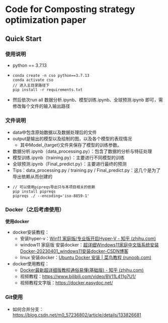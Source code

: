 # Code for Composting strategy optimization paper

## Quick Start

### 使用说明

* python == 3.7.13
* ```
  conda create -n cso python==3.7.13
  conda activate cso
  // 进入主目录路径下
  pip install -r requirements.txt
  ```
* 然后依次run all 数据分析.ipynb、模型训练.ipynb、全球预测.ipynb 即可，需修改每个文件的输入输出路径

### 文件说明

- data中包含原始数据以及数据处理后的文件
- output是输出的模型以及绘制的图，以及各个模型的表现情况
  - 其中Model_{target}文件夹保存了模型的训练参数。
- 数据分析.ipynb（data_processing.py）：包含了数据的分析与特征处理
- 模型训练.ipynb（training.py）：主要进行不同模型的训练
- 全球预测.ipynb（Final_predict.py）：主要进行最终的预测
- Tips：data_processing.py / training.py / Final_predict.py：这几个是为了导出依赖从而创建的
- ```
  // 可以使用pipreqs导出只与本项目相关的依赖
  pip install pipreqs
  pipreqs ./ --encoding='iso-8859-1'
  ```



### Docker（之后考虑使用）

**使用docker**

* docker安装教程：
  * 安装hyper-v：[Win11 家庭版/专业版开启Hyper-V - 知乎 (zhihu.com)](https://zhuanlan.zhihu.com/p/577980646)
  * window11 家庭版 安装docker：[超详细Windows11家庭中文版系统安装Docker-20230401\_windows11安装docker-CSDN博客](https://blog.csdn.net/m0_37802038/article/details/129893827)
  * linux 安装docker：[Ubuntu Docker 安装 | 菜鸟教程 (runoob.com)](https://www.runoob.com/docker/ubuntu-docker-install.html)
* docker使用教程：
  * [Docker最新超详细版教程通俗易懂(基础版) - 知乎 (zhihu.com)](https://zhuanlan.zhihu.com/p/442442997)
  * 视频教程：https://www.bilibili.com/video/BV11L411g7U1/
  * 视频教程文字版：https://docker.easydoc.net/
 
### Git使用
- 如何合并分支：https://blog.csdn.net/m0_57236802/article/details/133826681

